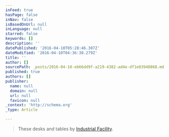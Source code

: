 ```yaml
---
inFeed: true
hasPage: false
inNav: false
isBasedOnUrl: null
inLanguage: null
starred: false
keywords: []
description: ''
datePublished: '2016-04-10T05:28:46.307Z'
dateModified: '2016-04-10T04:36:30.279Z'
title: ''
author: []
sourcePath: _posts/2016-04-10-eb66dd9f-a219-4382-ad4e-df1e03948868.md
published: true
authors: []
publisher:
  name: null
  domain: null
  url: null
  favicon: null
_context: 'http://schema.org'
_type: Article

---
```

> These desks and tables by [Industrial Facility][0].



[0]: http://www.dezeen.com/?p=880242